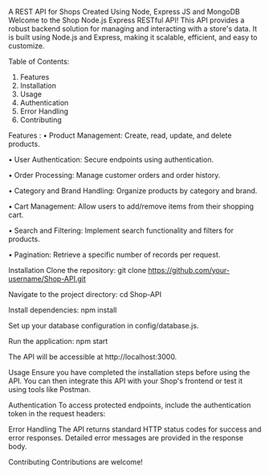
A REST API for Shops Created Using Node, Express JS and MongoDB
Welcome to the Shop Node.js Express RESTful API! This API provides a robust backend solution for managing and interacting with a store's data. It is built using Node.js and Express, making it scalable, efficient, and easy to customize.

Table of Contents:
1. Features
2. Installation
3. Usage
4. Authentication
5. Error Handling
6. Contributing

Features : 
• Product Management: Create, read, update, and delete products.

• User Authentication: Secure endpoints using authentication.

• Order Processing: Manage customer orders and order history.

• Category and Brand Handling: Organize products by category and brand.

• Cart Management: Allow users to add/remove items from their shopping cart.

• Search and Filtering: Implement search functionality and filters for products.

• Pagination: Retrieve a specific number of records per request.


Installation
Clone the repository:
git clone https://github.com/your-username/Shop-API.git

Navigate to the project directory:
cd Shop-API

Install dependencies:
npm install

Set up your database configuration in config/database.js.

Run the application:
npm start

The API will be accessible at http://localhost:3000.

Usage
Ensure you have completed the installation steps before using the API. You can then integrate this API with your Shop's frontend or test it using tools like Postman.

Authentication
To access protected endpoints, include the authentication token in the request headers:

Error Handling
The API returns standard HTTP status codes for success and error responses. Detailed error messages are provided in the response body.

Contributing
Contributions are welcome!

